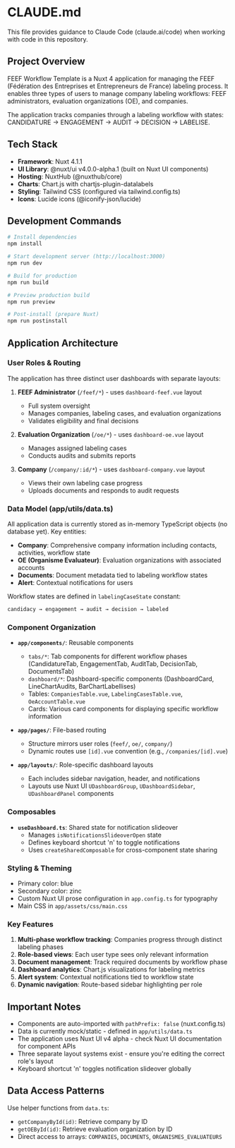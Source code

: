 # CLAUDE.md

This file provides guidance to Claude Code (claude.ai/code) when working with code in this repository.

## Project Overview

FEEF Workflow Template is a Nuxt 4 application for managing the FEEF (Fédération des Entreprises et Entrepreneurs de France) labeling process. It enables three types of users to manage company labeling workflows: FEEF administrators, evaluation organizations (OE), and companies.

The application tracks companies through a labeling workflow with states: CANDIDATURE → ENGAGEMENT → AUDIT → DECISION → LABELISE.

## Tech Stack

- **Framework**: Nuxt 4.1.1
- **UI Library**: @nuxt/ui v4.0.0-alpha.1 (built on Nuxt UI components)
- **Hosting**: NuxtHub (@nuxthub/core)
- **Charts**: Chart.js with chartjs-plugin-datalabels
- **Styling**: Tailwind CSS (configured via tailwind.config.ts)
- **Icons**: Lucide icons (@iconify-json/lucide)

## Development Commands

```bash
# Install dependencies
npm install

# Start development server (http://localhost:3000)
npm run dev

# Build for production
npm run build

# Preview production build
npm run preview

# Post-install (prepare Nuxt)
npm run postinstall
```

## Application Architecture

### User Roles & Routing

The application has three distinct user dashboards with separate layouts:

1. **FEEF Administrator** (`/feef/*`) - uses `dashboard-feef.vue` layout
   - Full system oversight
   - Manages companies, labeling cases, and evaluation organizations
   - Validates eligibility and final decisions

2. **Evaluation Organization** (`/oe/*`) - uses `dashboard-oe.vue` layout
   - Manages assigned labeling cases
   - Conducts audits and submits reports

3. **Company** (`/company/:id/*`) - uses `dashboard-company.vue` layout
   - Views their own labeling case progress
   - Uploads documents and responds to audit requests

### Data Model (app/utils/data.ts)

All application data is currently stored as in-memory TypeScript objects (no database yet). Key entities:

- **Company**: Comprehensive company information including contacts, activities, workflow state
- **OE (Organisme Evaluateur)**: Evaluation organizations with associated accounts
- **Documents**: Document metadata tied to labeling workflow states
- **Alert**: Contextual notifications for users

Workflow states are defined in `labelingCaseState` constant:
```typescript
candidacy → engagement → audit → decision → labeled
```

### Component Organization

- **`app/components/`**: Reusable components
  - `tabs/*`: Tab components for different workflow phases (CandidatureTab, EngagementTab, AuditTab, DecisionTab, DocumentsTab)
  - `dashboard/*`: Dashboard-specific components (DashboardCard, LineChartAudits, BarChartLabellises)
  - Tables: `CompaniesTable.vue`, `LabelingCasesTable.vue`, `OeAccountTable.vue`
  - Cards: Various card components for displaying specific workflow information

- **`app/pages/`**: File-based routing
  - Structure mirrors user roles (`feef/`, `oe/`, `company/`)
  - Dynamic routes use `[id].vue` convention (e.g., `/companies/[id].vue`)

- **`app/layouts/`**: Role-specific dashboard layouts
  - Each includes sidebar navigation, header, and notifications
  - Layouts use Nuxt UI `UDashboardGroup`, `UDashboardSidebar`, `UDashboardPanel` components

### Composables

- **`useDashboard.ts`**: Shared state for notification slideover
  - Manages `isNotificationsSlideoverOpen` state
  - Defines keyboard shortcut 'n' to toggle notifications
  - Uses `createSharedComposable` for cross-component state sharing

### Styling & Theming

- Primary color: blue
- Secondary color: zinc
- Custom Nuxt UI prose configuration in `app.config.ts` for typography
- Main CSS in `app/assets/css/main.css`

### Key Features

1. **Multi-phase workflow tracking**: Companies progress through distinct labeling phases
2. **Role-based views**: Each user type sees only relevant information
3. **Document management**: Track required documents by workflow phase
4. **Dashboard analytics**: Chart.js visualizations for labeling metrics
5. **Alert system**: Contextual notifications tied to workflow state
6. **Dynamic navigation**: Route-based sidebar highlighting per role

## Important Notes

- Components are auto-imported with `pathPrefix: false` (nuxt.config.ts)
- Data is currently mock/static - defined in `app/utils/data.ts`
- The application uses Nuxt UI v4 alpha - check Nuxt UI documentation for component APIs
- Three separate layout systems exist - ensure you're editing the correct role's layout
- Keyboard shortcut 'n' toggles notification slideover globally

## Data Access Patterns

Use helper functions from `data.ts`:
- `getCompanyById(id)`: Retrieve company by ID
- `getOEById(id)`: Retrieve evaluation organization by ID
- Direct access to arrays: `COMPANIES`, `DOCUMENTS`, `ORGANISMES_EVALUATEURS`
